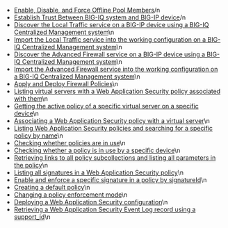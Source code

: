 - [Enable, Disable, and Force Offline Pool Members](index.html?Help=./HowToSamples/t_enable_disable_force_offline_pool_members.md)/n
- [Establish Trust Between BIG-IQ system and BIG-IP device](index.html?Help=./HowToSamples/t_establish_trust.md)/n
- [Discover the Local Traffic service on a BIG-IP device using a BIG-IQ Centralized Management system](index.html?Help=./HowToSamples/t_discover_ltm.md)\n
- [Import the Local Traffic service into the working configuration on a BIG-IQ Centralized Management system](index.html?Help=./HowToSamples/t_import_ltm.md)\n
- [Discover the Advanced Firewall service on a BIG-IP device using a BIG-IQ Centralized Management system](index.html?Help=./HowToSamples/t_discover_afm.md)\n
- [Import the Advanced Firewall service into the working configuration on a BIG-IQ Centralized Management system](index.html?Help=./HowToSamples/t_import_afm.md)\n
- [Apply and Deploy Firewall Policies](index.html?Help=./HowToSamples/t_apply_deploy_firewall_policies.md)\n
- [Listing virtual servers with a Web Application Security policy associated with them](index.html?Help=./HowToSamples/asm/t_asm_virtual_servers.md)\n
- [Getting the active policy of a specific virtual server on a specific device](index.html?Help=./HowToSamples/asm/t_asm_virtual_servers_on_specific_device.md)\n
- [Associating a Web Application Security policy with a virtual server](index.html?Help=./HowToSamples/asm/t_associate_policy_to_virtual_server.md)\n
- [Listing Web Application Security policies and searching for a specific policy by name](index.html?Help=./HowToSamples/asm/t_list_search_policies.md)\n
- [Checking whether policies are in use](index.html?Help=./HowToSamples/asm/t_find_policies_in_use.md)\n
- [Checking whether a policy is in use by a specific device](index.html?Help=./HowToSamples/asm/t_find_policies_in_use_on_specific_device.md)\n
- [Retrieving links to all policy subcollections and listing all parameters in the policy](index.html?Help=./HowToSamples/asm/t_list_policy_parameters.md)\n
- [Listing all signatures in a Web Application Security policy](index.html?Help=./HowToSamples/asm/t_list_policy_signatures.md)\n
- [Enable and enforce a specific signature in a policy by signatureId](index.html?Help=./HowToSamples/asm/t_update_policy_signatures.md)\n
- [Creating a default policy](index.html?Help=./HowToSamples/asm/t_create_default_policy.md)\n
- [Changing a policy enforcement mode](index.html?Help=./HowToSamples/asm/t_change_policy_enforcement_mode.md)\n
- [Deploying a Web Application Security configuration](index.html?Help=./HowToSamples/asm/t_deploy_configuration.md)\n
- [Retrieving a Web Application Security Event Log record using a support_id](index.html?Help=./HowToSamples/asm/t_get_event_log_record_by_support_id.md)\n




